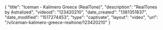 {
    "title": "Iceman - Kalimero Greece (RealTone)",
    "description": "RealTones by Astralized",
    "videoid": "123420210",
    "date_created": "1381351837",
    "date_modified": "1517274453",
    "type": "captivate",
    "layout": "video",
    "url": "\/v\/iceman-kalimero-greece-realtone\/123420210"
}